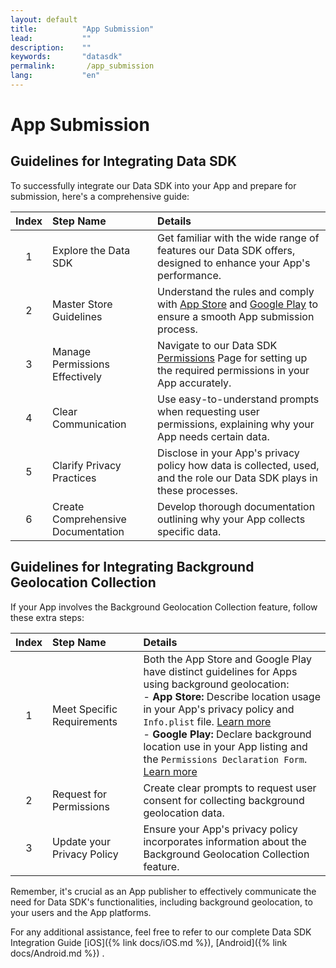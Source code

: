 ```yaml
---
layout: default
title:          "App Submission"
lead:           ""
description:    ""
keywords:       "datasdk"
permalink:       /app_submission
lang:           "en"
---
```


# App Submission
## Guidelines for Integrating Data SDK

To successfully integrate our Data SDK into your App and prepare for submission, here's a comprehensive guide:


| **Index** | **Step Name** | **Details** |
|:--------:|:-------------|:-------------|
|1| Explore the Data SDK | Get familiar with the wide range of features our Data SDK offers, designed to enhance your App's performance.|
|2| Master Store Guidelines | Understand the rules and comply with [App Store](https://developer.apple.com/app-store/review/guidelines/) and [Google Play](https://play.google.com/about/developer-content-policy/) to ensure a smooth App submission process.|
|3| Manage Permissions Effectively | Navigate to our Data SDK [Permissions](./docs/Permission.md) Page for setting up the required permissions in your App accurately.|
|4| Clear Communication | Use easy-to-understand prompts when requesting user permissions, explaining why your App needs certain data.|
|5| Clarify Privacy Practices | Disclose in your App's privacy policy how data is collected, used, and the role our Data SDK plays in these processes.|
|6| Create Comprehensive Documentation | Develop thorough documentation outlining why your App collects specific data.|


## Guidelines for Integrating Background Geolocation Collection

If your App involves the Background Geolocation Collection feature, follow these extra steps:

| **Index** | **Step Name** | **Details** |
|:--------:|:-------------|:-------------|
|1| Meet Specific Requirements | Both the App Store and Google Play have distinct guidelines for Apps using background geolocation:<br>   - **App Store:** Describe location usage in your App's privacy policy and `Info.plist` file. [Learn more](https://developer.apple.com/documentation/corelocation/handling_location_updates_in_the_background)<br>  - **Google Play:** Declare background location use in your App listing and the `Permissions Declaration Form`. [Learn more](https://support.google.com/googleplay/android-developer/answer/9799150?hl=en)|
|2| Request for Permissions | Create clear prompts to request user consent for collecting background geolocation data.|
|3| Update your Privacy Policy | Ensure your App's privacy policy incorporates information about the Background Geolocation Collection feature.|

Remember, it's crucial as an App publisher to effectively communicate the need for Data SDK's functionalities, including background geolocation, to your users and the App platforms.

For any additional assistance, feel free to refer to our complete Data SDK Integration Guide [iOS]({% link docs/iOS.md %}), [Android]({% link docs/Android.md %}) .






